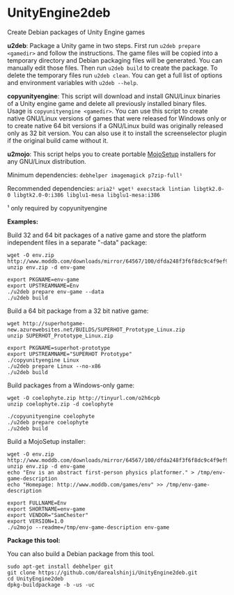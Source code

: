 UnityEngine2deb
===============

Create Debian packages of Unity Engine games

**u2deb**: Package a Unity game in two steps. First run `u2deb prepare <gamedir>` and follow the instructions.
The game files will be copied into a temporary directory and Debian packaging files will be generated.
You can manually edit those files. Then run `u2deb build` to create the package. To delete the temporary files
run `u2deb clean`. You can get a full list of options and environment variables with `u2deb --help`.

**copyunityengine**: This script will download and install GNU/Linux binaries of a Unity engine game and delete all previously
installed binary files. Usage is `copyunityengine <gamedir>`.
You can use this script to create native GNU/Linux versions of games that were released for
Windows only or to create native 64 bit versions if a GNU/Linux build was originally released only as 32 bit version.
You can also use it to install the screenselector plugin if the original build came without it.

**u2mojo**: This script helps you to create portable [MojoSetup](http://www.icculus.org/mojosetup/)
installers for any GNU/Linux distribution.

Minimum dependencies: `debhelper imagemagick p7zip-full¹`

Recommended dependencies: `aria2¹ wget¹ execstack lintian libgtk2.0-0 libgtk2.0-0:i386 libglu1-mesa libglu1-mesa:i386`

¹ only required by copyunityengine

**Examples:**

Build 32 and 64 bit packages of a native game and store the platform independent
files in a separate "-data" package:
```
wget -O env.zip http://www.moddb.com/downloads/mirror/64567/100/dfda248f3f6f8dc9c4f9ef92b9abe1aa
unzip env.zip -d env-game

export PKGNAME=env-game
export UPSTREAMNAME=Env
./u2deb prepare env-game --data
./u2deb build
```

Build a 64 bit package from a 32 bit native game:
```
wget http://superhotgame-new.azurewebsites.net/BUILDS/SUPERHOT_Prototype_Linux.zip
unzip SUPERHOT_Prototype_Linux.zip

export PKGNAME=superhot-prototype
export UPSTREAMNAME="SUPERHOT Prototype"
./copyunityengine Linux
./u2deb prepare Linux --no-x86
./u2deb build
```

Build packages from a Windows-only game:
```
wget -O coelophyte.zip http://tinyurl.com/o2h6cpb
unzip coelophyte.zip -d coelophyte

./copyunityengine coelophyte
./u2deb prepare coelophyte
./u2deb build
```

Build a MojoSetup installer:
```
wget -O env.zip http://www.moddb.com/downloads/mirror/64567/100/dfda248f3f6f8dc9c4f9ef92b9abe1aa
unzip env.zip -d env-game
echo "Env is an abstract first-person physics platformer." > /tmp/env-game-description
echo "Homepage: http://www.moddb.com/games/env" >> /tmp/env-game-description

export FULLNAME=Env
export SHORTNAME=env-game
export VENDOR="SamChester"
export VERSION=1.0
./u2mojo --readme=/tmp/env-game-description env-game
```

**Package this tool:**

You can also build a Debian package from this tool.
```
sudo apt-get install debhelper git
git clone https://github.com/darealshinji/UnityEngine2deb.git
cd UnityEngine2deb
dpkg-buildpackage -b -us -uc
```
